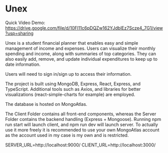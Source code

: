 # Unex

Quick Video Demo: https://drive.google.com/file/d/10Fl11c6pDQZw162YJdblEz7Scze4_7G1/view?usp=sharing 

Unex is a student financial planner that enables easy and simple management of income and expenses. Users can visualize their monthly 
spending and income, along with summaries of top categories. They can also easily add, remove, and update individual expenditures to keep 
up to date information. 

Users will need to sign in/sign up to access their information. 

The project is built using MongoDB, Express, React, Express, and TypeScript. Additional tools such as Axios, and libraries for better
visualizations (react-simple-charts for example) are employed.

The database is hosted on MongoAtlas. 

The Client Folder contains all front-end components, whereas the Server Folder contains the backend handling (Express + Mongoose). 
Running npm run start will launch client, and npm run dev will launch server. To actually use it more freely it is recommended to use 
your own MongoAtlas account as the account used in my case is my own and is restricted. 

SERVER_URL=http://localhost:9000/
CLIENT_URL=http://localhost:3000/
